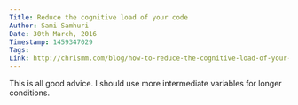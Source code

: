 ```yaml
---
Title: Reduce the cognitive load of your code
Author: Sami Samhuri
Date: 30th March, 2016
Timestamp: 1459347029
Tags: 
Link: http://chrismm.com/blog/how-to-reduce-the-cognitive-load-of-your-code/
---
```


This is all good advice. I should use more intermediate variables for longer conditions.
